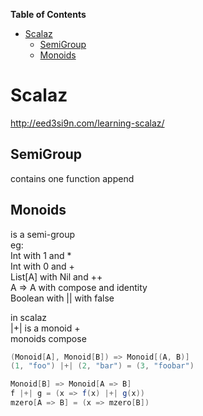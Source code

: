 **Table of Contents**

- [Scalaz](#scalaz)
	- [SemiGroup](#semigroup)
	- [Monoids](#monoids)

Scalaz
======
http://eed3si9n.com/learning-scalaz/  

SemiGroup
---------
contains one function append  

Monoids
-------
is a semi-group  
eg:  
Int with 1 and *  
Int with 0 and +  
List[A] with Nil and ++  
A => A with compose and identity  
Boolean with || with false  


in scalaz  
|+| is a monoid +  
monoids compose

```scala
(Monoid[A], Monoid[B]) => Monoid[(A, B)]
(1, "foo") |+| (2, "bar") = (3, "foobar")

Monoid[B] => Monoid[A => B]
f |+| g = (x => f(x) |+| g(x))
mzero[A => B] = (x => mzero[B])